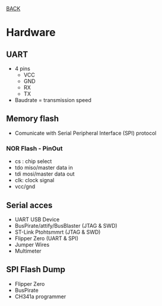 [BACK](../README.md)
# Hardware

## UART
- 4 pins
  - VCC
  - GND
  - RX
  - TX
- Baudrate = transmission speed
## Memory flash
- Comunicate with Serial Peripheral Interface (SPI) protocol
### NOR Flash - PinOut
-  cs : chip select
-  tdo miso/master data in
-  tdi mosi/master data out
-  clk: clock signal
-  vcc/gnd

## Serial acces
- UART USB Device
- BusPirate/attify/BusBlaster (JTAG & SWD)
- ST-Link Ptohtsmmrt (JTAG & SWD)
- Flipper Zero (UART & SPI) 
- Jumper Wires
- Multimeter

## SPI Flash Dump
- Flipper Zero
- BusPirate
- CH341a programmer
  
